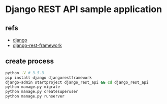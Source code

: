 # Django REST API sample application

## refs
* [django](http://djangoproject.jp)
* [django-rest-framework](http://www.django-rest-framework.org)

## create process

```sh
python -V # 3.5.3
pip install django djangorestframework
django-admin startproject django_rest_api && cd django_rest_api
python manage.py migrate
python manage.py createsuperuser
python manage.py runserver
```
